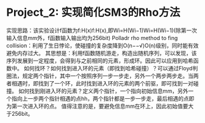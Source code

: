 # Project_2: 实现简化SM3的Rho方法
实现思路：该实验设计f函数为f:H(x)f:H(x),即Wi=H(Wi−1)Wi=H(Wi−1)(除第一次输入信息mm外，f函数输入输出均为256bit)
Polladr rho method to fing collision：利用了生日悖论，使碰撞的复杂度降到O(n−−√)O(n)级别，同时能有效避免内存过大。
其思想是：利用f函数随机游走，构造出随机序列，可以发现，该序列发展到一定程度，会得到与之前相同的元素，形成环。因此可以应用到哈希函数中。
如何找环？如何找到进入环的元素（即找到哈希碰撞）？可以通过Floyd判圈法，规定两个指针，其中一个按照序列一步一步走，另外一个两步两步走。当两者相遇时，即找到了一个环，此时找到进入环的元素的两个前驱，即可找到一对碰撞。
如何找到刚进入环的元素？定义两个指针，一个指向初始信息mm，另外一个指向上一步两个指针相遇的点hh，两个指针都是一步一步走，最后相遇的点即为第一次进入环的点。
值得注意的是，要避免信息mm在环上，因此初始值要大于256bit。
